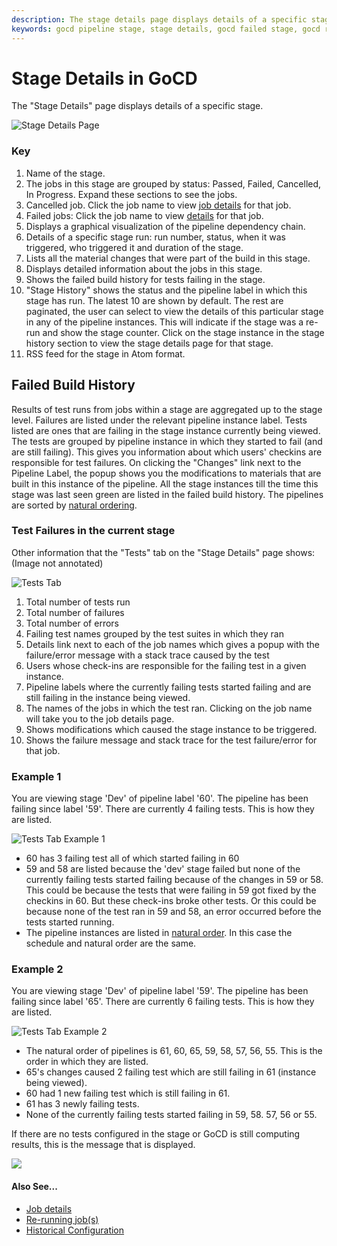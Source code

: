 ```yaml
---
description: The stage details page displays details of a specific stage on GoCD.
keywords: gocd pipeline stage, stage details, gocd failed stage, gocd rerun stage, build materials, build history, test failures, continuous delivery
---
```



# Stage Details in GoCD

The "Stage Details" page displays details of a specific stage.

![Stage Details Page](../images/stage_details.png)

### Key


1.  Name of the stage.
2.  The jobs in this stage are grouped by status: Passed, Failed, Cancelled, In Progress. Expand these sections to see the jobs.
3.  Cancelled job. Click the job name to view [job details](../navigation/job_details_page.html) for that job.
4.  Failed jobs: Click the job name to view [ details](../navigation/job_details_page.html) for that job.
5.  Displays a graphical visualization of the pipeline dependency chain.
6.  Details of a specific stage run: run number, status, when it was triggered, who triggered it and duration of the stage.
7.  Lists all the material changes that were part of the build in this stage.
8.  Displays detailed information about the jobs in this stage.
9.  Shows the failed build history for tests failing in the stage.
10. "Stage History" shows the status and the pipeline label in which this stage has run. The latest 10 are shown by default. The rest are paginated, the user can select to view the details of this particular stage in any of the pipeline instances. This will indicate if the stage was a re-run and show the stage counter. Click on the stage instance in the stage history section to view the stage details page for that stage.
11. RSS feed for the stage in Atom format.

## Failed Build History

Results of test runs from jobs within a stage are aggregated up to the stage level. Failures are listed under the relevant pipeline instance label. Tests listed are ones that are failing in the stage instance currently being viewed. The tests are grouped by pipeline instance in which they started to fail (and are still failing). This gives you information about which users' checkins are responsible for test failures. On clicking the "Changes" link next to the Pipeline Label, the popup shows you the modifications to materials that are built in this instance of the pipeline. All the stage instances till the time this stage was last seen green are listed in the failed build history. The pipelines are sorted by [natural ordering](../faq/ordering_of_pipelines.html).

### Test Failures in the current stage

Other information that the "Tests" tab on the "Stage Details" page shows: (Image not annotated)

![Tests Tab](../images/failed_build_history_1.png)


1.  Total number of tests run
2.  Total number of failures
3.  Total number of errors
4.  Failing test names grouped by the test suites in which they ran
5.  Details link next to each of the job names which gives a popup with the failure/error message with a stack trace caused by the test
6.  Users whose check-ins are responsible for the failing test in a given instance.
7.  Pipeline labels where the currently failing tests started failing and are still failing in the instance being viewed.
8.  The names of the jobs in which the test ran. Clicking on the job name will take you to the job details page.
9.  Shows modifications which caused the stage instance to be triggered.
10. Shows the failure message and stack trace for the test failure/error for that job.

### Example 1

You are viewing stage 'Dev' of pipeline label '60'. The pipeline has been failing since label '59'. There are currently 4 failing tests. This is how they are listed.

![Tests Tab Example 1](../images/failed_build_history_2.png)

-   60 has 3 failing test all of which started failing in 60
-   59 and 58 are listed because the 'dev' stage failed but none of the currently failing tests started failing because of the changes in 59 or 58. This could be because the tests that were failing in 59 got fixed by the checkins in 60. But these check-ins broke other tests. Or this could be because none of the test ran in 59 and 58, an error occurred before the tests started running.
-   The pipeline instances are listed in [natural order](../faq/ordering_of_pipelines.html). In this case the schedule and natural order are the same.

### Example 2

You are viewing stage 'Dev' of pipeline label '59'. The pipeline has been failing since label '65'. There are currently 6 failing tests. This is how they are listed.

![Tests Tab Example 2](../images/failed_build_history_3.png)

-   The natural order of pipelines is 61, 60, 65, 59, 58, 57, 56, 55. This is the order in which they are listed.
-   65's changes caused 2 failing test which are still failing in 61 (instance being viewed).
-   60 had 1 new failing test which is still failing in 61.
-   61 has 3 newly failing tests.
-   None of the currently failing tests started failing in 59, 58. 57, 56 or 55.

If there are no tests configured in the stage or GoCD is still computing results, this is the message that is displayed.

![](../images/no_tests_configured.png)

#### Also See...

-   [Job details](../navigation/job_details_page.html)
-   [Re-running job(s)](../faq/job_rerun.html)
-   [Historical Configuration](../faq/stage_old_config.html)
